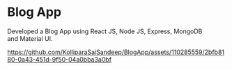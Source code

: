 # Blog App
Developed a Blog App using React JS, Node JS, Express, MongoDB and Material UI.

https://github.com/KolliparaSaiSandeep/BlogApp/assets/110285559/2bfb8180-0a43-451d-9f50-04a0bba3a0bf
